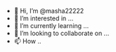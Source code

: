 - 👋 Hi, I’m @masha22222
- 👀 I’m interested in ...
- 🌱 I’m currently learning ...
- 💞️ I’m looking to collaborate on ...
- 📫 How ..

<!---
masha22222/masha22222 is a ✨ special ✨ repository because its `README.md` (this file) appears on your GitHub profile.
You can click the Preview link to take a look at your changes.
--->

